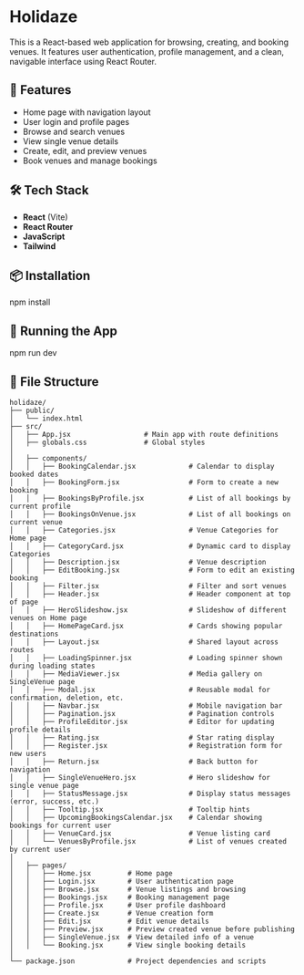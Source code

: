 # Holidaze

This is a React-based web application for browsing, creating, and booking venues. It features user authentication, profile management, and a clean, navigable interface using React Router.

## 🚀 Features

- Home page with navigation layout
- User login and profile pages
- Browse and search venues
- View single venue details
- Create, edit, and preview venues
- Book venues and manage bookings

## 🛠️ Tech Stack

- **React** (Vite)
- **React Router**
- **JavaScript**
- **Tailwind**

## 📦 Installation

npm install

## 🧪 Running the App

npm run dev

## 📁 File Structure

```
holidaze/
├── public/
│   └── index.html
├── src/
│   ├── App.jsx                  # Main app with route definitions
│   ├── globals.css              # Global styles
│
│   ├── components/
│   │   ├── BookingCalendar.jsx             # Calendar to display booked dates
│   │   ├── BookingForm.jsx                 # Form to create a new booking
│   │   ├── BookingsByProfile.jsx           # List of all bookings by current profile
│   │   ├── BookingsOnVenue.jsx             # List of all bookings on current venue
│   │   ├── Categories.jsx                  # Venue Categories for Home page
│   │   ├── CategoryCard.jsx                # Dynamic card to display Categories
│   │   ├── Description.jsx                 # Venue description
│   │   ├── EditBooking.jsx                 # Form to edit an existing booking
│   │   ├── Filter.jsx                      # Filter and sort venues
│   │   ├── Header.jsx                      # Header component at top of page
│   │   ├── HeroSlideshow.jsx               # Slideshow of different venues on Home page
│   │   ├── HomePageCard.jsx                # Cards showing popular destinations
│   │   ├── Layout.jsx                      # Shared layout across routes
│   │   ├── LoadingSpinner.jsx              # Loading spinner shown during loading states
│   │   ├── MediaViewer.jsx                 # Media gallery on SingleVenue page
│   │   ├── Modal.jsx                       # Reusable modal for confirmation, deletion, etc.
│   │   ├── Navbar.jsx                      # Mobile navigation bar
│   │   ├── Pagination.jsx                  # Pagination controls
│   │   ├── ProfileEditor.jsx               # Editor for updating profile details
│   │   ├── Rating.jsx                      # Star rating display
│   │   ├── Register.jsx                    # Registration form for new users
│   │   ├── Return.jsx                      # Back button for navigation
│   │   ├── SingleVenueHero.jsx             # Hero slideshow for single venue page
│   │   ├── StatusMessage.jsx               # Display status messages (error, success, etc.)
│   │   ├── Tooltip.jsx                     # Tooltip hints
│   │   ├── UpcomingBookingsCalendar.jsx    # Calendar showing bookings for current user
│   │   ├── VenueCard.jsx                   # Venue listing card
│   │   └── VenuesByProfile.jsx             # List of venues created by current user
│
│   ├── pages/
│   │   ├── Home.jsx         # Home page
│   │   ├── Login.jsx        # User authentication page
│   │   ├── Browse.jsx       # Venue listings and browsing
│   │   ├── Bookings.jsx     # Booking management page
│   │   ├── Profile.jsx      # User profile dashboard
│   │   ├── Create.jsx       # Venue creation form
│   │   ├── Edit.jsx         # Edit venue details
│   │   ├── Preview.jsx      # Preview created venue before publishing
│   │   ├── SingleVenue.jsx  # View detailed info of a venue
│   │   └── Booking.jsx      # View single booking details
│
└── package.json             # Project dependencies and scripts
```




